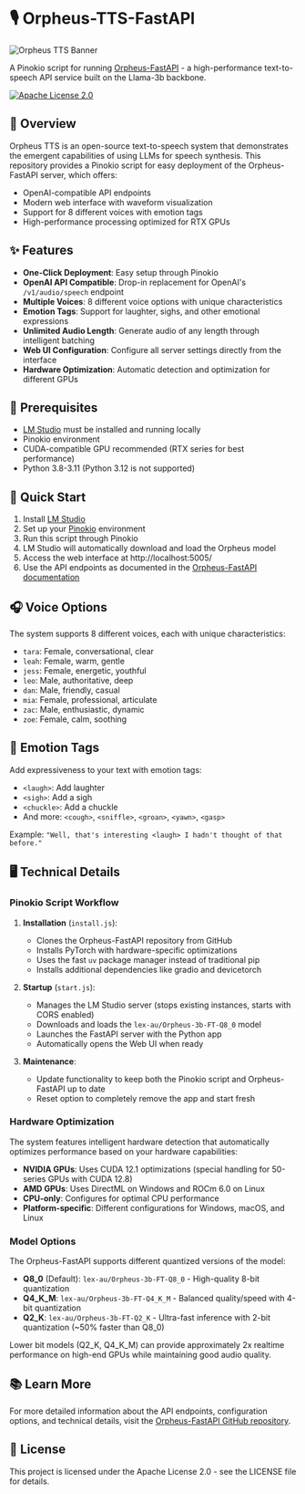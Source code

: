 # 🎙️ Orpheus-TTS-FastAPI

![Orpheus TTS Banner](https://camo.githubusercontent.com/3c99649fc863a790e02b208591bcdadb1daf399f5170b879e63a73731ed0275c/68747470733a2f2f6c65782d61752e6769746875622e696f2f4f7270686575732d466173744150492f42616e6e65722e706e67)

A Pinokio script for running [Orpheus-FastAPI](https://github.com/Lex-au/Orpheus-FastAPI) - a high-performance text-to-speech API service built on the Llama-3b backbone.

[![Apache License 2.0](https://img.shields.io/badge/License-Apache%202.0-blue.svg)](https://github.com/Lex-au/Orpheus-FastAPI/blob/main/LICENSE)

## 🌟 Overview

Orpheus TTS is an open-source text-to-speech system that demonstrates the emergent capabilities of using LLMs for speech synthesis. This repository provides a Pinokio script for easy deployment of the Orpheus-FastAPI server, which offers:

- OpenAI-compatible API endpoints
- Modern web interface with waveform visualization
- Support for 8 different voices with emotion tags
- High-performance processing optimized for RTX GPUs

## ✨ Features

- **One-Click Deployment**: Easy setup through Pinokio
- **OpenAI API Compatible**: Drop-in replacement for OpenAI's `/v1/audio/speech` endpoint
- **Multiple Voices**: 8 different voice options with unique characteristics
- **Emotion Tags**: Support for laughter, sighs, and other emotional expressions
- **Unlimited Audio Length**: Generate audio of any length through intelligent batching
- **Web UI Configuration**: Configure all server settings directly from the interface
- **Hardware Optimization**: Automatic detection and optimization for different GPUs

## 🔧 Prerequisites

- [LM Studio](https://lmstudio.ai/) must be installed and running locally
- Pinokio environment
- CUDA-compatible GPU recommended (RTX series for best performance)
- Python 3.8-3.11 (Python 3.12 is not supported)

## 🚀 Quick Start

1. Install [LM Studio](https://lmstudio.ai/)
2. Set up your [Pinokio](https://pinokio.computer/) environment
3. Run this script through Pinokio
4. LM Studio will automatically download and load the Orpheus model
5. Access the web interface at http://localhost:5005/
6. Use the API endpoints as documented in the [Orpheus-FastAPI documentation](https://github.com/Lex-au/Orpheus-FastAPI#api-usage)

## 🎧 Voice Options

The system supports 8 different voices, each with unique characteristics:

- `tara`: Female, conversational, clear
- `leah`: Female, warm, gentle
- `jess`: Female, energetic, youthful
- `leo`: Male, authoritative, deep
- `dan`: Male, friendly, casual
- `mia`: Female, professional, articulate
- `zac`: Male, enthusiastic, dynamic
- `zoe`: Female, calm, soothing

## 🔄 Emotion Tags

Add expressiveness to your text with emotion tags:

- `<laugh>`: Add laughter
- `<sigh>`: Add a sigh
- `<chuckle>`: Add a chuckle
- And more: `<cough>`, `<sniffle>`, `<groan>`, `<yawn>`, `<gasp>`

Example: `"Well, that's interesting <laugh> I hadn't thought of that before."`

## 🖥️ Technical Details

### Pinokio Script Workflow

1. **Installation** (`install.js`):
   - Clones the Orpheus-FastAPI repository from GitHub
   - Installs PyTorch with hardware-specific optimizations
   - Uses the fast `uv` package manager instead of traditional pip
   - Installs additional dependencies like gradio and devicetorch

2. **Startup** (`start.js`):
   - Manages the LM Studio server (stops existing instances, starts with CORS enabled)
   - Downloads and loads the `lex-au/Orpheus-3b-FT-Q8_0` model
   - Launches the FastAPI server with the Python app
   - Automatically opens the Web UI when ready

3. **Maintenance**:
   - Update functionality to keep both the Pinokio script and Orpheus-FastAPI up to date
   - Reset option to completely remove the app and start fresh

### Hardware Optimization

The system features intelligent hardware detection that automatically optimizes performance based on your hardware capabilities:

- **NVIDIA GPUs**: Uses CUDA 12.1 optimizations (special handling for 50-series GPUs with CUDA 12.8)
- **AMD GPUs**: Uses DirectML on Windows and ROCm 6.0 on Linux
- **CPU-only**: Configures for optimal CPU performance
- **Platform-specific**: Different configurations for Windows, macOS, and Linux

### Model Options

The Orpheus-FastAPI supports different quantized versions of the model:

- **Q8_0** (Default): `lex-au/Orpheus-3b-FT-Q8_0` - High-quality 8-bit quantization
- **Q4_K_M**: `lex-au/Orpheus-3b-FT-Q4_K_M` - Balanced quality/speed with 4-bit quantization
- **Q2_K**: `lex-au/Orpheus-3b-FT-Q2_K` - Ultra-fast inference with 2-bit quantization (~50% faster than Q8_0)

Lower bit models (Q2_K, Q4_K_M) can provide approximately 2x realtime performance on high-end GPUs while maintaining good audio quality.

## 📚 Learn More

For more detailed information about the API endpoints, configuration options, and technical details, visit the [Orpheus-FastAPI GitHub repository](https://github.com/Lex-au/Orpheus-FastAPI).

## 📄 License

This project is licensed under the Apache License 2.0 - see the LICENSE file for details.
